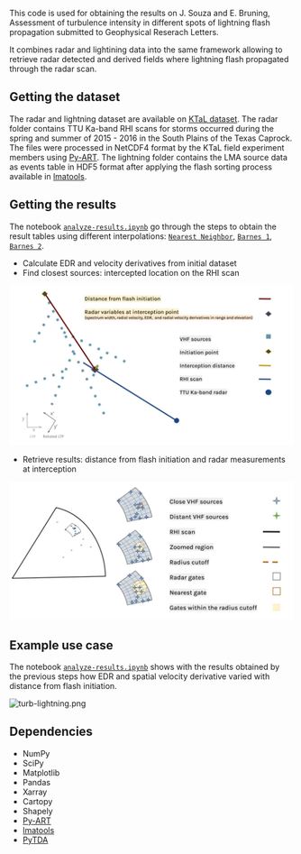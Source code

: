 This code is used for obtaining the results on J. Souza and E. Bruning, Assessment of turbulence intensity in different spots of lightning flash propagation submitted to Geophysical Reserach Letters. 

It combines radar and lightining data into the same framework allowing to retrieve radar detected and derived fields where lightning flash propagated through the radar scan.

Getting the dataset
--------

The radar and lightning dataset are available on [KTaL dataset](zenodo). The radar folder contains TTU Ka-band RHI scans for storms occurred during the spring and summer of 2015 - 2016 in the South Plains of the Texas Caprock. The files were processed in NetCDF4 format by the KTaL field experiment members using [Py-ART](https://github.com/ARM-DOE/pyart). The lightning folder contains the LMA source data as events table in HDF5 format after applying the flash sorting process available in [lmatools](https://github.com/deeplycloudy/lmatools).

Getting the results
--------
The notebook [`analyze-results.ipynb`](analyze-results.ipynb) go through the steps to obtain the result tables using different interpolations: [`Nearest Neighbor`](turbulence_table_nearestneighbor.csv), [`Barnes 1`](turbulence_table_objectiveanalysis1.csv), [`Barnes 2`](turbulence_table_objectiveanalysis2.csv).

* Calculate EDR and velocity derivatives from initial dataset
* Find closest sources: intercepted location on the RHI scan

![interp_calc.png](interp_calc.jpg)
 
* Retrieve results: distance from flash initiation and radar measurements at interception

![interp_sources.png](interp_sources.jpg)

Example use case
--------
The notebook [`analyze-results.ipynb`](analyze-results.ipynb) shows with the results obtained by the previous steps how EDR and spatial velocity derivative varied with distance from flash initiation.

![turb-lightning.png](turb-lightning.png)

Dependencies
--------
 * NumPy
 * SciPy
 * Matplotlib
 * Pandas
 * Xarray
 * Cartopy
 * Shapely
 * [Py-ART](https://github.com/ARM-DOE/pyart)
 * [lmatools](https://github.com/deeplycloudy/lmatools)
 * [PyTDA](https://github.com/nasa/PyTDA)
 
